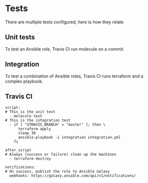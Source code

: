 # Tests

There are multiple tests configured, here is how they relate

## Unit tests

To test an Ansible role, Travis CI run molecule on a commit.

## Integration

To test a combination of Ansible roles, Travis CI runs terraform and a complex playbook.

## Travis CI
```
script:
# This is the unit test
  - molecule test
# This is the integration test
  - if [ "$TRAVIS_BRANCH" = "master" ]; then \
      terraform apply
      sleep 30
      ansible-playbook -i integration integration.yml
    fi
 
after_script
# Always (success or failure) clean up the machines
  - terraform destroy

notifications:
# On success, publish the role to Ansible Galaxy
  webhooks: https://galaxy.ansible.com/api/v1/notifications/

